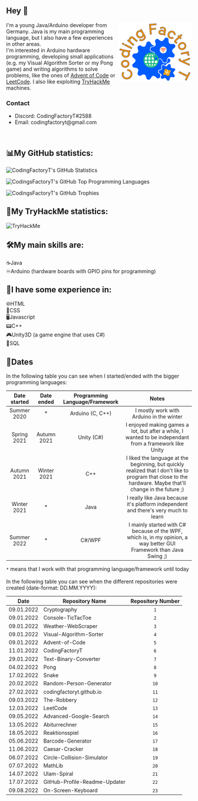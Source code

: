 ## Hey :wave:

<img src="CodingFactoryT_Logo.png" align ="right">

I'm a young Java/Arduino developer from Germany. Java is my main programming language, but I also have a few experiences in other areas. <br>
I'm interested in Arduino hardware programming, developing small applications (e.g. my Visual Algorithm Sorter or my Pong game) and writing algorithms to solve problems, like the ones of [Advent of Code](https://adventofcode.com) or [LeetCode](https://leetcode.com).
I also like exploiting [TryHackMe](https://tryhackme.com) machines.
<br>

### Contact
<ul>
  <li> Discord: CodingFactoryT#2588 </li>
  <li> Email: codingfactoryt@gmail.com</li>
</ul>
  <br>
  
## :bar_chart:My GitHub statistics:      
  ![CodingFactoryT's GitHub Statistics](https://github-readme-stats.vercel.app/api?username=CodingFactoryT&theme=tokyonight) 
  
  ![CodingsFactoryT's GitHub Top Programming Languages](https://github-readme-stats.vercel.app/api/top-langs?username=CodingFactoryT&theme=tokyonight&card_width=495) 
  
  ![CodingsFactoryT's GitHub Trophies](https://github-profile-trophy.vercel.app/?username=CodingFactoryT&theme=tokyonight)
  
## :closed_lock_with_key:My TryHackMe statistics:
<img src="https://tryhackme-badges.s3.amazonaws.com/CodingFactoryT.png" alt="TryHackMe">

## :hammer_and_wrench:My main skills are: 
:coffee:Java         <br>
:infinity:Arduino (hardware boards with GPIO pins for programming)

## :hammer:I have some experience in: 
:globe_with_meridians:HTML         <br>
:scroll:CSS          <br>
:desktop_computer:Javascript   <br>
:pager:C++          <br>
:video_game:Unity3D (a game engine that uses C#) <br>
:satellite:SQL

## :calendar:Dates

In the following table you can see when I started/ended with the bigger programming languages: <br>

|Date started|Date ended |Programming Language/Framework|Notes                                                                                   |
|:----------:|:---------:|:----------------------------:|:--------------------------------------------------------------------------------------:|
|Summer 2020 |*          |Arduino (C, C++)   	          |I mostly work with Arduino in the winter                                                |
|Spring 2021 |Autumn 2021|Unity (C#)                    |I enjoyed making games a lot, but after a while, I wanted to be independant from a framework like Unity|
|Autumn 2021 |Winter 2021|C++                           |I liked the language at the beginning, but quickly realized that I don't like to program that close to the hardware. Maybe that'll change in the future ;)
|Winter 2021 |*          |Java                          |I really like Java because it's platform independent and there's very much to learn|
|Summer 2022 |*          |C#/WPF                        |I mainly started with C# because of the WPF, which is, in my opinion, a way better GUI Framework than Java Swing ;)|

`*` means that I work with that programming language/framework until today <br> <br> 
In the following table you can see when the different repositories were created (date-format: DD.MM.YYYY): <br>

|Date      |Repository Name                                                                                     |Repository Number|
|----------|----------------------------------------------------------------------------------------------------|:---------------:|
|09.01.2022|Cryptography                                                                                        |`1`              |
|09.01.2022|Console-TicTacToe                                                                                   |`2`              |
|09.01.2022|Weather-WebScraper                                                                                  |`3`              |
|09.01.2022|Visual-Algorithm-Sorter                                                                             |`4`              |
|09.01.2022|Advent-of-Code                                                                                      |`5`              |
|11.01.2022|CodingFactoryT                                                                                      |`6`              |
|29.01.2022|Text-Binary-Converter                                                                               |`7`              |
|04.02.2022|Pong                                                                                                |`8`              |
|17.02.2022|Snake                                                                                               |`9`              |
|20.02.2022|Random-Person-Generator                                                                             |`10`             |
|27.02.2022|codingfactoryt.github.io                                                                            |`11`             |
|09.03.2022|The-Robbery                                                                                         |`12`             |
|12.03.2022|LeetCode                                                                                            |`13`             |
|09.05.2022|Advanced-Google-Search                                                                              |`14`             |
|13.05.2022|Abiturrechner                                                                                       |`15`             |
|18.05.2022|Reaktionsspiel                                                                                      |`16`             |
|05.06.2022|Barcode-Generator                                                                                   |`17`             |
|11.06.2022|Caesar-Cracker                                                                                      |`18`             |
|06.07.2022|Circle-Collision-Simulator                                                                          |`19`             |
|07.07.2022|MathLib                                                                                             |`20`             |
|14.07.2022|Ulam-Spiral                                                                                         |`21`             |
|17.07.2022|GitHub-Profile-Readme-Updater                                                                       |`22`             |
|09.08.2022|On-Screen-Keyboard                                                                                  |`23`             |

